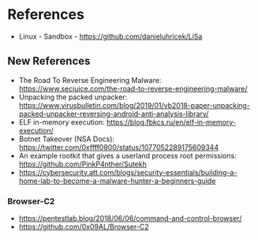 # References

- Linux - Sandbox - https://github.com/danieluhricek/LiSa

## New References
- The Road To Reverse Engineering Malware: https://www.secjuice.com/the-road-to-reverse-engineering-malware/
- Unpacking the packed unpacker: https://www.virusbulletin.com/blog/2019/01/vb2018-paper-unpacking-packed-unpacker-reversing-android-anti-analysis-library/
- ELF in-memory execution: https://blog.fbkcs.ru/en/elf-in-memory-execution/
- Botnet Takeover (NSA Docs): https://twitter.com/0xffff0800/status/1077052289175609344
- An example rootkit that gives a userland process root permissions: https://github.com/PinkP4nther/Sutekh
- https://cybersecurity.att.com/blogs/security-essentials/building-a-home-lab-to-become-a-malware-hunter-a-beginners-guide

### Browser-C2
- https://pentestlab.blog/2018/06/06/command-and-control-browser/
- https://github.com/0x09AL/Browser-C2
